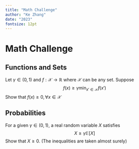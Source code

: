 ```yaml
---
title: "Math Challenge"
author: "Ke Zhang"
date: "2023"
fontsize: 12pt
---
```

# Math Challenge

## Functions and Sets

Let $\gamma\in(0,1)$ and $f:\mathcal X \to \mathbb R$ where $\mathcal X$ can be any set. Suppose
$$
f(x)\ge \gamma\min_{x'\in\mathcal X} f(x')
$$
Show that $f(x) \ge 0, \forall x\in\mathcal X$

## Probabilities

For a given $\gamma\in(0,1)$, a real random variable $X$ satisfies
$$
X \ge \gamma\mathbb E[X]
$$
Show that $X\ge 0$. (The inequalities are taken almost surely)